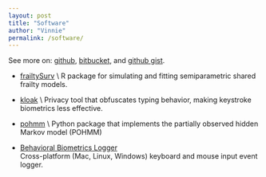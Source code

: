 ```yaml
---
layout: post
title: "Software"
author: "Vinnie"
permalink: /software/
---
```


See more on: [github](https://github.com/vmonaco/), [bitbucket](https://bitbucket.org/vmonaco/), and [github gist](https://gist.github.com/vmonaco/).

* [frailtySurv](https://github.com/vmonaco/frailtySurv) \\
R package for simulating and fitting semiparametric shared frailty models.

* [kloak](https://github.com/vmonaco/kloak) \\
Privacy tool that obfuscates typing behavior, making keystroke biometrics less effective.

* [pohmm](https://github.com/vmonaco/pohmm) \\
Python package that implements the partially observed hidden Markov model  (POHMM)

* [Behavioral Biometrics Logger](https://github.com/vmonaco/biologger)  
Cross-platform (Mac, Linux, Windows) keyboard and mouse input event logger.
